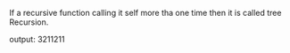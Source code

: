 If a recursive function calling it self more tha one time then it is called tree Recursion.

output: 3211211